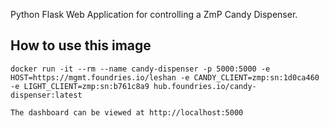 Python Flask Web Application for controlling a ZmP Candy Dispenser.

## How to use this image

```
docker run -it --rm --name candy-dispenser -p 5000:5000 -e HOST=https://mgmt.foundries.io/leshan -e CANDY_CLIENT=zmp:sn:1d0ca460 -e LIGHT_CLIENT=zmp:sn:b761c8a9 hub.foundries.io/candy-dispenser:latest

The dashboard can be viewed at http://localhost:5000

```
